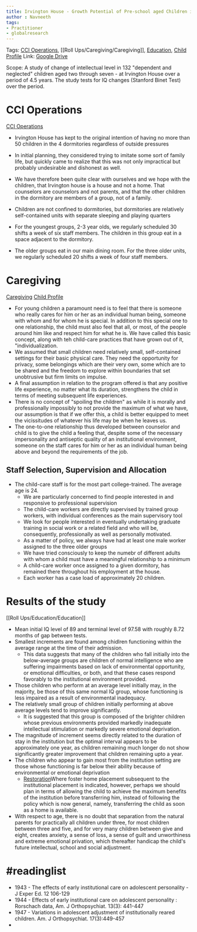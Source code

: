 ```yaml
---
title: Irvington House - Growth Potential of Pre-school aged Children in Institutional Care
author : Navneeth
tags: 
- Practitioner
- globalresearch
---
```


Tags: [CCI Operations](Roll%20Ups/CCI%20Operations/CCI%20Operations.md), [[Roll Ups/Caregiving/Caregiving]], [Education](Roll%20Ups/Education/Education.md), [Child Profile](Child%20Profile.md)
Link: [Google Drive](https://drive.google.com/file/d/1pENHpcWf9VVSC70AT2ajXwmFHaZKYag9/view?usp=sharing)



Scope: A study of change of intellectual level in 132 "dependent and neglected" children aged two through seven - at Irvington House over a period of 4.5 years. The study tests for IQ changes (Stanford Binet Test) over the period. 

# CCI Operations 
[CCI Operations](Roll%20Ups/CCI%20Operations/CCI%20Operations.md)

- Irvington House has kept to the original intention of having no more than 50 children in the 4 dormitories regardless of outside pressures
- In initial planning, they considered trying to imitate some sort of family life, but quickly came to realize that this was not only impractical but probably undesirable and dishonest as well. 
- We have therefore been quite clear with ourselves and we hope with the children, that Irvington house is a house and not a home. That counselors are counselors and not parents, and that the other children in the dormitory are members of a group, not of a family. 

- Children are not confined to dormitories, but dormitories are relatively self-contained units with separate sleeping and playing quarters
- For the youngest groups, 2-3 year olds, we regularly scheduled 30 shifts a week of six staff members. The children in this group eat in a space adjacent to the dormitory.
- The older groups eat in our main dining room. For the three older units, we regularly scheduled 20 shifts a week of four staff members. 

# Caregiving
[Caregiving](Roll%20Ups/Caregiving/Caregiving.md) [Child Profile](Child%20Profile.md)
- For young children a paramount need is to feel that there is someone who really cares for him or her as an individual human being, someone with whom and for whom he is special. In addition to this special one to one relationship, the child must also feel that all, or most, of the people around him like and respect him for what he is. We have called this basic concept, along with teh child-care practices that have grown out of it, "individualization. 
- We assumed that small children need relatively small, self-contained settings for their basic physical care. They need the opportunity for privacy, some belongings which are their very own, some which are to be shared and the freedom to explore within boundaries that set unobtrusive but firm limits on impulse. 
- A final assumption in relation to the program offered is that any positive life experience, no matter what its duration, strengthens the child in terms of meeting subsequent life experiences. 
- There is no concept of "spoiling the children" as while it is morally and professionally impossibly to not provide the maximum of what we have, our assumption is that if we offer this, a child is better equipped to meet the vicissitudes of whatever his life may be when he leaves us. 
- The one-to-one relationship thus developed between counselor and child is to give the child a feeling that, despite some of the necessary impersonality and antiseptic quality of an institutional environment, someone on the staff cares for him or her as an individual human being above and beyond the requirements of the job. 

## Staff Selection, Supervision and Allocation
- The child-care staff is for the most part college-trained. The average age is 24.
	- We are particularly concerned to find people interested in and responsive to professional supervision
	- The child-care workers are directly supervised by trained group workers, with individual conferences as the main supervisory tool 
	- We look for people interested in eventually undertaking graduate training in social work or a related field and who will be, consequently, professionally as well as personally motivated. 
	- As a matter of policy, we always have had at least one male worker assigned to the three older groups
	- We have tried consciously to keep the numebr of different adults with whom a child must have a meaningful relationship to a minimum
	- A child-care worker once assigned to a given dormitory, has remained there throughout his employment at the house. 
	- Each worker has a case load of approximately 20 children. 
# Results of the study
[[Roll Ups/Education/Education]]
- Mean initial IQ level of 89 and terminal level of 97.58 with roughly 8.72 months of gap between tests. 
- Smallest increments are found among chidlren functioning within the average range at the time of their admission. 
	- This data suggests that many of the children who fall initially into the below-average groups are children of normal intelligence who are suffering impairments based on lack of environmental opportunity, or emotional difficulties, or both, and that these cases respond favorably to the institutional environment provided. 
- Those children who perform at an average level initially may, in the majority, be those of this same normal IQ group, whose functioning is less impaired as a result of environmental inadequacy. 
- The relatively small group of children initially performing at above average levels tend to improve significantly. 
	- It is suggested that this group is composed of the brighter children whose previous environments provided markedly inadequate intellectual stimulation or markedly severe emotional deprivation. 
- The magnitude of increment seems directly related to the duration of stay in the institution but the optimal interval appears to be approximately one year, as children remaining much longer do not show significantly greater improvement that children remaining upto a year. 
- The children who appear to gain most from the institution setting are those whose functioning is far below their ability because of environmental or emotional deprivation 
	- [Restoration](Roll%20Ups/Alternative%20Care/Restoration.md)Where foster home placement subsequent to the institutional placement is indicated, however, perhaps we should plan in terms of allowing the child to achieve the maximum benefits of the institution before transferring him, instead of following the policy which is now general, namely, transferring the child as soon as a home is available.
- With respect to age, there is no doubt that separation from the natural parents for practically all children under three, for most children between three and five, and for very many children between give and eight, creates anxiety, a sense of loss, a sense of guilt and unworthiness and extreme emotional privation, which thereafter handicap the child's future intellectual, school and social adjustment.  
# #readinglist  

- 1943 - The effects of early institutional care on adolescent personality - J Exper Ed. 12 106-129
- 1944 - Effects of early institutional care on adolescent personality : Rorschach data, Am. J Orthopsychiat. 13(3): 441-447
- 1947 - Variations in adolescent adjustment of institutionally reared children. Am. J Orthopsychiat. 17(3):449-457
- 